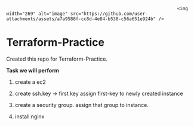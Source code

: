                                                                     <img width="269" alt="image" src="https://github.com/user-attachments/assets/a7a9588f-cc8d-4e84-b538-c56a651e924b" />




# Terraform-Practice
Created this repo for Terraform-Practice. 

**Task we will perform**
1) create a ec2

2) create ssh.key -> first key
assign first-key to newly created instance

3) create a security group.
assign that group to instance.

4) install nginx
